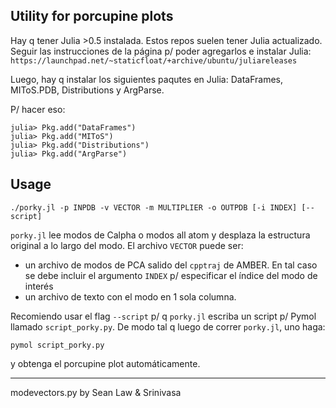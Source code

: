 Utility for porcupine plots
---------
Hay q tener Julia >0.5 instalada. Estos repos suelen tener Julia actualizado.
Seguir las instrucciones de la página p/ poder agregarlos e instalar Julia:
`https://launchpad.net/~staticfloat/+archive/ubuntu/juliareleases`

Luego, hay q instalar los siguientes paqutes en Julia: DataFrames, MIToS.PDB, Distributions y ArgParse.

P/ hacer eso:

```
julia> Pkg.add("DataFrames")
julia> Pkg.add("MIToS")
julia> Pkg.add("Distributions")
julia> Pkg.add("ArgParse")
```

Usage
---
`./porky.jl -p INPDB -v VECTOR -m MULTIPLIER -o OUTPDB [-i INDEX] [--script]`

`porky.jl` lee modos de Calpha o modos all atom y desplaza la estructura original
a lo largo del modo. El archivo `VECTOR` puede ser:

- un archivo de modos de PCA salido del `cpptraj` de AMBER. En tal caso se debe incluir el argumento `INDEX` p/ especificar el índice del modo de interés
- un archivo de texto con el modo en 1 sola columna.


Recomiendo usar el flag `--script` p/ q `porky.jl` escriba un script p/ Pymol llamado `script_porky.py`.
De modo tal q luego de correr `porky.jl`, uno haga:
```
pymol script_porky.py
```
y obtenga el porcupine plot automáticamente.

---

modevectors.py by Sean Law & Srinivasa
